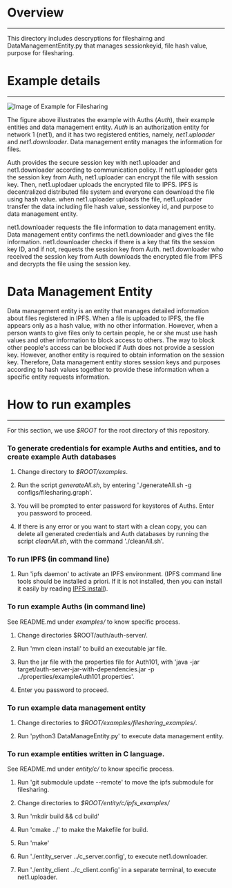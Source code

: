 # Overview
---
This directory includes descryptions for fileshairng and DataManagementEntity.py that manages sessionkeyid, file hash value, purpose for filesharing.


# Example details
---
![Image of Example for Filesharing](https://raw.githubusercontent.com/iotauth/iotauth/ipfs/examples/filesharing_examples/figures/example_description.png)

The figure above illustrates the example with Auths (*Auth*), their example entities and data management entity. *Auth* is an authorization entity for network 1 (net1), and it has two registered entities, namely, *net1.uploader* and *net1.downloader*. Data management entity manages the information for files.

Auth provides the secure session key with net1.uploader and net1.downloader according to communication policy. If net1.uploader gets the session key from Auth, net1.uploader can encrypt the file with session key. Then, net1.uplodaer uploads the encrypted file to IPFS. IPFS is decentralized distributed file system and everyone can download the file using hash value. when net1.uploader uploads the file, net1.uploader transfer the data including file hash value, sessionkey id, and purpose to data management entity.

 net1.downloader requests the file information to data management entity. Data management entity confirms the net1.downloader and gives the file information. 
net1.downloader checks if there is a key that fits the session key ID, and if not, requests the session key from Auth. net1.downloader who received the session key from Auth downloads the encrypted file from IPFS and decrypts the file using the session key.

# Data Management Entity
Data management entity is an entity that manages detailed information about files registered in IPFS. When a file is uploaded to IPFS, the file appears only as a hash value, with no other information. However, when a person wants to give files only to certain people, he or she must use hash values and other information to block access to others. The way to block other people's access can be blocked if Auth does not provide a session key. However, another entity is required to obtain information on the session key. Therefore, Data management entity stores session keys and purposes according to hash values together to provide these information when a specific entity requests information.



# How to run examples
---
For this section, we use *$ROOT* for the root directory of this repository.

### To generate credentials for example Auths and entities, and to create example Auth databases

1. Change directory to *$ROOT/examples*.

2. Run the script *generateAll.sh*, by entering './generateAll.sh -g configs/filesharing.graph'.

3. You will be prompted to enter password for keystores of Auths. Enter you password to proceed.

4. If there is any error or you want to start with a clean copy, you can delete all generated credentials and Auth databases by running the script *cleanAll.sh*, with the command './cleanAll.sh'.

### To run IPFS (in command line)
1. Run 'ipfs daemon' to activate an IPFS environment. (IPFS command line tools should be installed a priori. If it is not installed, then you can install it easily by reading [IPFS install](https://docs.ipfs.tech/install/command-line/#install-official-binary-distributions)).

### To run example Auths (in command line)
See README.md under *examples/* to know specific process.
1. Change directories $ROOT/auth/auth-server/.

2. Run 'mvn clean install' to build an executable jar file.

3. Run the jar file with the properties file for Auth101, with 'java -jar target/auth-server-jar-with-dependencies.jar -p ../properties/exampleAuth101.properties'.

4. Enter you password to proceed.

### To run example data management entity

1. Change directories to *$ROOT/examples/filesharing_examples/*.

2. Run 'python3 DataManageEntity.py' to execute data management entity.

### To run example entities written in C language.
See README.md under *entity/c/* to know specific process.

1. Run 'git submodule update --remote' to move the ipfs submodule for filesharing.

2. Change directories to *$ROOT/entity/c/ipfs_examples/*

3. Run 'mkdir build && cd build'

4. Run 'cmake ../' to make the Makefile for build.

5. Run 'make' 

6. Run './entity_server ../c_server.config', to execute net1.downloader.

7. Run './entity_client ../c_client.config' in a separate terminal, to execute net1.uploader.